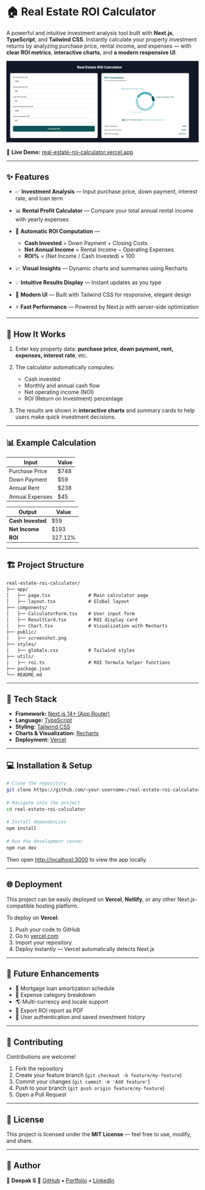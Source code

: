 
# 🏠 Real Estate ROI Calculator

A powerful and intuitive investment analysis tool built with **Next.js**, **TypeScript**, and **Tailwind CSS**. Instantly calculate your property investment returns by analyzing purchase price, rental income, and expenses — with **clear ROI metrics**, **interactive charts**, and **a modern responsive UI**.

![Real Estate ROI Calculator Screenshot](./public/screenshot.png)

🔗 **Live Demo:** [real-estate-roi-calculator.vercel.app](https://real-estate-roi-calculator.vercel.app/)

---

## ✨ Features

* ✅ **Investment Analysis** — Input purchase price, down payment, interest rate, and loan term
* 📊 **Rental Profit Calculator** — Compare your total annual rental income with yearly expenses
* 🧮 **Automatic ROI Computation** —

  * **Cash Invested** = Down Payment + Closing Costs
  * **Net Annual Income** = Rental Income − Operating Expenses
  * **ROI%** = (Net Income / Cash Invested) × 100
* 📈 **Visual Insights** — Dynamic charts and summaries using Recharts
* 💡 **Intuitive Results Display** — Instant updates as you type
* 🌙 **Modern UI** — Built with Tailwind CSS for responsive, elegant design
* ⚡ **Fast Performance** — Powered by Next.js with server-side optimization

---

## 🧠 How It Works

1. Enter key property data: **purchase price, down payment, rent, expenses, interest rate**, etc.
2. The calculator automatically computes:

   * Cash invested
   * Monthly and annual cash flow
   * Net operating income (NOI)
   * ROI (Return on Investment) percentage
3. The results are shown in **interactive charts** and summary cards to help users make quick investment decisions.

---

## 📊 Example Calculation

| Input           | Value |
| --------------- | ----- |
| Purchase Price  | $748  |
| Down Payment    | $59   |
| Annual Rent     | $238  |
| Annual Expenses | $45   |

| Output            | Value   |
| ----------------- | ------- |
| **Cash Invested** | $59     |
| **Net Income**    | $193    |
| **ROI**           | 327.12% |

---

## 🏗️ Project Structure

```
real-estate-roi-calculator/
├── app/
│   ├── page.tsx              # Main calculator page
│   ├── layout.tsx            # Global layout
├── components/
│   ├── CalculatorForm.tsx    # User input form
│   ├── ResultCard.tsx        # ROI display card
│   ├── Chart.tsx             # Visualization with Recharts
├── public/
│   ├── screenshot.png
├── styles/
│   ├── globals.css           # Tailwind styles
├── utils/
│   ├── roi.ts                # ROI formula helper functions
├── package.json
└── README.md
```

---

## 🚀 Tech Stack

* **Framework:** [Next.js 14+ (App Router)](https://nextjs.org/)
* **Language:** [TypeScript](https://www.typescriptlang.org/)
* **Styling:** [Tailwind CSS](https://tailwindcss.com/)
* **Charts & Visualization:** [Recharts](https://recharts.org/)
* **Deployment:** [Vercel](https://vercel.com/)

---

## 💻 Installation & Setup

```bash
# Clone the repository
git clone https://github.com/<your-username>/real-estate-roi-calculator.git

# Navigate into the project
cd real-estate-roi-calculator

# Install dependencies
npm install

# Run the development server
npm run dev
```

Then open [http://localhost:3000](http://localhost:3000) to view the app locally.

---

## 🌐 Deployment

This project can be easily deployed on **Vercel**, **Netlify**, or any other Next.js-compatible hosting platform.

To deploy on **Vercel**:

1. Push your code to GitHub
2. Go to [vercel.com](https://vercel.com)
3. Import your repository
4. Deploy instantly — Vercel automatically detects Next.js

---

## 🧩 Future Enhancements

* 🏦 Mortgage loan amortization schedule
* 🧾 Expense category breakdown
* 🌎 Multi-currency and locale support
* 💬 Export ROI report as PDF
* 🔐 User authentication and saved investment history

---

## 🤝 Contributing

Contributions are welcome!

1. Fork the repository
2. Create your feature branch (`git checkout -b feature/my-feature`)
3. Commit your changes (`git commit -m 'Add feature'`)
4. Push to your branch (`git push origin feature/my-feature`)
5. Open a Pull Request

---

## 📄 License

This project is licensed under the **MIT License** — feel free to use, modify, and share.

---

## 💬 Author

👤 **Deepak S**
🔗 [GitHub](https://github.com/deepaksur) • [Portfolio](#) • [LinkedIn](#)




 
 
